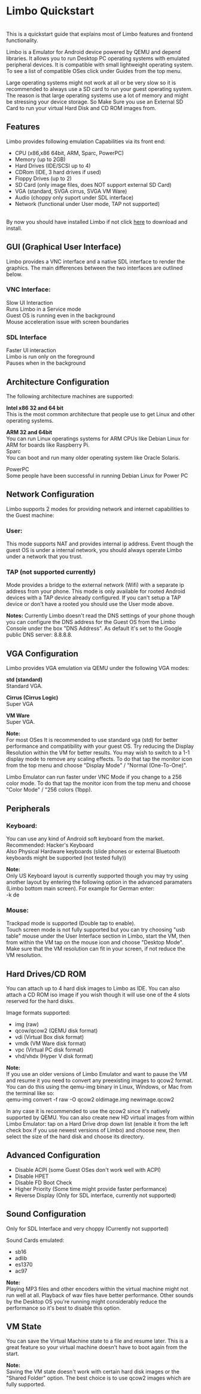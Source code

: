 # Limbo Quickstart  
​  
This is a quickstart guide that explains most of Limbo features and frontend functionality.  
  
  
Limbo is a Emulator for Android device powered by QEMU and depend libraries. It allows you to run Desktop PC operating systems with emulated peripheral devices. It is compatible with small lightweight operating system. To see a list of compatible OSes click under Guides from the top menu.  

Large operating systems might not work at all or be very slow so it is recommended to always use a SD card to run your guest operating system. The reason is that large operating systems use a lot of memory and might be stressing your device storage. So Make Sure you use an External SD Card to run your virtual Hard Disk and CD ROM images from.  
  
## Features  
Limbo provides following emulation Capabilities via its front end:  
  
* CPU (x86,x86 64bit, ARM, Sparc, PowerPC)  
* Memory (up to 2GB)  
* Hard Drives (IDE/SCSI up to 4)  
* CDRom (IDE, 3 hard drives if used)  
* Floppy Drives (up to 2)  
* SD Card (only image files, does NOT support external SD Card)  
* VGA (standard, SVGA cirrus, SVGA VM Ware)  
* Audio (choppy only suport under SDL interface)  
* Network (functional under User mode, TAP not supported)  
  ​
  
By now you should have installed Limbo if not click [here](https://github.com/limboemu/limbo/wiki/Downloads) to download and install.  
  
## GUI (Graphical User Interface)  
Limbo provides a VNC interface and a native SDL interface to render the graphics. The main differences between the two interfaces are outlined below.  
  
### VNC Interface:  
Slow UI Interaction  
Runs Limbo in a Service mode  
Guest OS is running even in the background  
Mouse acceleration issue with screen boundaries  
  
### SDL Interface  
Faster UI interaction  
Limbo is run only on the foreground  
Pauses when in the background  


## Architecture Configuration  
  
The following architecture machines are supported:  
  
**Intel x86 32 and 64 bit**  
This is the most common architecture that people use to get Linux and other operating systems.  
  
**ARM 32 and 64bit**  
You can run Linux operatings systems for ARM CPUs like Debian Linux for ARM for boards like Raspberry Pi.    
​
Sparc  
You can boot and run many older operating system like Oracle Solaris.  
  
PowerPC  
Some people have been successful in running Debian Linux for Power PC  
  
## Network Configuration  
Limbo supports 2 modes for providing network and internet capabilities to the Guest machine:  
  
### User:
This mode supports NAT and provides internal ip address. Event though the guest OS is under a internal network, you should always operate Limbo under a network that you trust.  
  
### TAP (not supported currently)
Mode provides a bridge to the external network (Wifi) with a separate ip address from your phone. This mode is only available for rooted Android devices with a TAP device already configured. If you can't setup a TAP device or don't have a rooted you should use the User mode above.  
  
**Notes:**
Currently Limbo doesn't read the DNS  settings of your phone though you can configure the DNS address for the Guest OS from the Limbo Console under the box "DNS Address". As default it's set to the Google public DNS server: 8.8.8.8.  
  
## VGA Configuration
Limbo provides VGA emulation via QEMU under the following VGA modes:  
  
**std (standard)**  
Standard VGA.  
  
**Cirrus (Cirrus Logic)**  
Super VGA  
  
**VM Ware**  
Super VGA.  
   
**Note:**  
For most OSes It is recommended to use standard vga (std) for better performance and compatibility with your guest OS. Try reducing the Display Resolution within the VM for better results. You may wish to switch to a 1-1 display mode to remove any scaling effects. To do that tap the monitor icon from the top menu and choose "Display Mode" / "Normal (One-To-One)".  
  
Limbo Emulator can run faster under VNC Mode if you change to a 256 color mode. To do that tap the monitor icon from the top menu and choose "Color Mode" / "256 colors (1bpp).  
  
## Peripherals  
### Keyboard:
You can use any kind of Android soft keyboard from the market.  
Recommended: Hacker's Keyboard  
Also Physical Hardware keyboards (slide phones or external Bluetooth keyboards might be supported (not tested fully))  

**Note:**  
Only US Keyboard layout is currently supported though you may try using another layout by entering the following option in the advanced paramaters (Limbo bottom main screen). For example for German enter:  
-k de  
  
### Mouse:
Trackpad mode is supported (Double tap to enable).  
Touch screen mode is not fully supported but you can try choosing "usb table" mouse under the User Interface section in Limbo, start the VM, then from within the VM tap on the mouse icon and choose "Desktop Mode". Make sure that the VM resolution can fit in your screen, if not reduce the VM resolution.  
  
## Hard Drives/CD ROM  
You can attach up to 4 hard disk images to Limbo as IDE. You can also attach a CD ROM iso image if you wish though it will use one of the 4 slots reserved for the hard disks.  
  
Image formats supported:  
* img (raw)
* qcow/qcow2 (QEMU disk format)
* vdi (Virtual Box disk format)
* ​vmdk (VM Ware disk format)
* ​vpc (Virtual PC disk format)
* vhd/vhdx (Hyper V disk format)
  
**Note:**   
If you use an older versions of Limbo Emulator and want to pause the VM and resume it you need to convert any preexisting images to qcow2 format. You can do this using the qemu-img binary in Linux, Windows, or Mac from the terminal like so:  
qemu-img convert -f raw -O qcow2 oldimage.img newimage.qcow2  
  
In any case it is recommended to use the qcow2 since it's natively supported by QEMU. You can also create new HD virtual images from within Limbo Emulator: tap on a Hard Drive drop down list (enable it from the left check box if you use newest versions of Limbo) and choose new, then select the size of the hard disk and choose its directory.  
  
## Advanced Configuration  
* Disable ACPI (some Guest OSes don't work well with ACPI)
* Disable HPET
* Disable FD Boot Check
* Higher Priority (Some time might provide faster performance)
* Reverse Display (Only for SDL interface, currently not supported)
  
## Sound Configuration  
Only for SDL Interface and very choppy (Currently not supported)  
  
Sound Cards emulated:  
* sb16
* adlib
* es1370
* ac97
  
**Note:**  
Playing MP3 files and other encoders within the virtual machine might not run well at all. Playback of wav files have better performance. Other sounds by the Desktop OS you're running might considerably reduce the performance so it's best to disable this option.  
  
## VM State  
You can save the Virtual Machine state to a file and resume later. This is a great feature so your virtual machine doesn't have to boot again from the start.  
  
**Note:**  
Saving the VM state doesn't work with certain hard disk images or the "Shared Folder" option. The best choice is to use qcow2 images which are fully supported.  
  